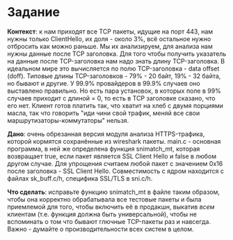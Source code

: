 # Задание

**Контекст**: к нам приходят все TCP пакеты, идущие на порт 443, нам нужны только ClientHello, их доля - около 3%, всё остальное нужно отбросить как можно раньше. Мы их анализируем, для анализа нам нужны данные после TCP заголовка. Для того чтобы получить указатель на данные после TCP-заголовка нам надо знать длину TCP-заголовка. В идеальном мире это вычисляется по полю TCP-заголовка - data offset (doff). Типовые длины TCP-заголовков - 79% - 20 байт, 19% - 32 байта, но бывают и другие. У 99.9% провайдеров в 99.9% случаев оно выставлено правильно. Но есть пара установок, в которых поле в 99% случаев приходит с длиной = 0, то есть в TCP заголовке сказано, что его нет. Клиент готов платить так, что хватит на хлеб с двумя порциями масла, так что говорить "иди чини свой трафик, меняй все свои маршрутизаторы-коммутаторы" нельзя.

**Дано**: очень обрезанная версия модуля анализа HTTPS-трафика, которой кормятся сохранённые из wireshark пакеты. main.c - основная программа, в ней же определена функция snimatch_mt, которая возвращает true, если пакет является SSL Client Hello и false в любом другом случае. Для упрощения считаем любой пакет с значением 0x16 после заголовка - SSL Client Hello. Совместимость с ядром находится с файлах sk_buff.c/h, специфика SSL/TLS в sni.c/h.

**Что сделать**: исправьте функцию snimatch_mt в файле таким образом, чтобы она корректно обрабатывала все тестовые пакеты и была приемлемой для того, чтобы включить её в продакшн, выкатив _всем_ клиентам (т.е. функция должна быть универсальной), чтобы не вспоминать о том что бывают глючные TCP-пакеты раз и навсегда. Важно - думайте о производительности всех систем в целом.
